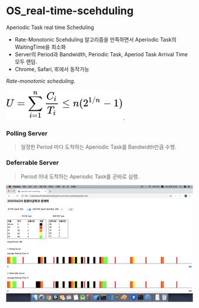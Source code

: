 # OS_real-time-scehduling
Aperiodic Task real time Scheduling

- Rate-Monotonic Scehduling 알고리즘을 만족하면서 Aperiodic Task의 WaitingTime을 최소화
- Server의 Period과 Bandwidth, Periodic Task, Aperiod Task Arrival Time 모두 랜덤.
- Chrome, Safari, IE에서 동작가능

*Rate-monotonic scheduling*.

![Alt Text](https://github.com/khujay15/OS_real-time-scehduling/blob/master/Rate.svg).


### Polling Server

> 일정한 Period 마다 도착하는 Aperiodic Task를 Bandwidth만큼 수행.


### Deferrable Server

> Period 이내 도착하는 Aperiodic Task를 곧바로 실행. 
 
![Alt Text](https://github.com/khujay15/OS_real-time-scehduling/blob/master/Scheduling.png)
